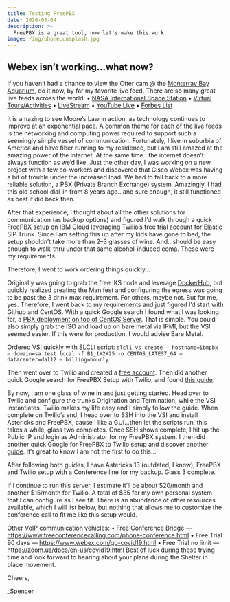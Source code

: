 ```yaml
---
title: Testing FreePBX
date: 2020-03-04
description: >-
  FreePBX is a great tool, now let's make this work
image: /img/phone.unsplash.jpg
---
```


## Webex isn’t working…what now?

If you haven’t had a chance to view the Otter cam @ the [Monterray Bay Aquarium](https://www.montereybayaquarium.org/animals/live-cams), do it now, by far my favorite live feed. There are so many great live feeds across the world:
• [NASA International Space Station](http://www.ustream.tv/channel/live-iss-stream)
• [Virtual Tours/Activities](https://virtualschoolactivities.com/)
• [LiveStream](https://livestream.com/watch)
• [YouTube Live](https://www.youtube.com/live)
• [Forbes List](https://www.forbes.com/sites/carlieporterfield/2020/03/16/in-coronavirus-quarantine-you-can-virtually-tour-these-museums-from-home/#231f1c207a3a)

It is amazing to see Moore’s Law in action, as technology continues to improve at an exponential pace. A common theme for each of the live feeds is the networking and computing power required to support such a seemingly simple vessel of communication. Fortunately, I live in suburbia of America and have fiber running to my residence, but I am still amazed at the amazing power of the internet. At the same time…the internet doesn’t always function as we’d like. Just the other day, I was working on a new project with a few co-workers and discovered that Cisco Webex was having a bit of trouble under the increased load. We had to fall back to a more reliable solution, a PBX (Private Branch Exchange) system. Amazingly, I had this old school dial-in from 8 years ago…and sure enough, it still functioned as best it did back then.

After that experience, I thought about all the other solutions for communication (as backup options) and figured I’d walk through a quick FreePBX setup on IBM Cloud leveraging Twilio’s free trial account for Elastic SIP Trunk. Since I am setting this up after my kids have gone to bed, the setup shouldn’t take more than 2–3 glasses of wine. And…should be easy enough to walk-thru under that same alcohol-induced coma. These were my requirements.

Therefore, I went to work ordering things quickly…

Originally was going to grab the free IKS node and leverage [DockerHub](https://hub.docker.com/r/tiredofit/freepbx/dockerfile), but quickly realized creating the Manifest and configuring the egress was going to be past the 3 drink max requirement. For others, maybe not. But for me, yes. Therefore, I went back to my requirements and just figured I’d start with Github and CentOS. With a quick Google search I found what I was looking for, a [PBX deployment on top of CentOS Server](https://github.com/cameronbackus/doPBX). That is simple. You could also simply grab the ISO and load up on bare metal via IPMI, but the VSI seemed easier. If this were for production, I would advise Bare Metal.

Ordered VSI quickly with SLCLI script: `slcli vs create — hostname=ibmpbx — domain=sa.test.local -f B1_1X2X25 -o CENTOS_LATEST_64 — datacenter=dal12 — billing=hourly`

Then went over to Twilio and created a [free account](https://www.twilio.com/try-twilio). Then did another quick Google search for FreePBX Setup with Twilio, and found [this guide](https://twilio-cms-prod.s3.amazonaws.com/documents/TwilioElasticSIPTrunking-AsteriskPBX-Configuration-Guide-Version2-1-FINAL-09012018.pdf).

By now, I am one glass of wine in and just getting started. Head over to Twilio and configure the trunks Origination and Termination, while the VSI instantiates. Twilio makes my life easy and I simply follow the guide. When complete on Twilio’s end, I head over to SSH into the VSI and install Astericks and FreePBX, cause I like a GUI…then let the scripts run, this takes a while, glass two completes. Once SSH shows complete, I hit up the Public IP and login as Administrator for my FreePBX system. I then did another quick Google for FreePBX to Twilio setup and discover another [guide](https://www.nicolasmeloni.com/blog/2017/06/18/set-sip-trunk-freepbx-twilio/). It’s great to know I am not the first to do this…

After following both guides, I have Astericks 13 (outdated, I know), FreePBX and Twilio setup with a Conference line for my backup. Glass 3 complete.

If I continue to run this server, I estimate it’ll be about $20/month and another $15/month for Twilio. A total of $35 for my own personal system that I can configure as I see fit. There is an abundance of other resources available, which I will list below, but nothing that allows me to customize the conference call to fit me like this setup would.

Other VoIP communication vehicles:
• Free Conference Bridge — https://www.freeconferencecalling.com/phone-conference.html
• Free Trial 90 days — https://www.webex.com/go-covid19.html
• Free Trial no limit — https://zoom.us/docs/en-us/covid19.html
Best of luck during these trying time and look forward to hearing about your plans during the Shelter in place movement.

Cheers,

_Spencer
